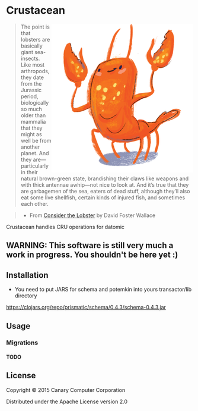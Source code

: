 # Crustacean
<img src="https://raw.githubusercontent.com/appcanary/crustacean/master/logo.png"
 alt="Crustacean logo" align="right" height="400px"/>
> The point is that lobsters are basically giant sea-insects. Like most arthropods, they date from the Jurassic period, biologically so much older than mammalia that they might as well be from another planet. And they are—particularly in their natural brown-green state, brandishing their claws like weapons and with thick antennae awhip—not nice to look at. And it’s true that they are garbagemen of the sea, eaters of dead stuff, although they’ll also eat some live shellfish, certain kinds of injured fish, and sometimes each other.

> - From [Consider the Lobster](http://www.gourmet.com/magazine/2000s/2004/08/consider_the_lobster) by David Foster Wallace

Crustacean handles CRU operations for datomic

## WARNING: This software is still very much a work in progress. You shouldn't be here yet :)

## Installation

- You need to put JARS for schema and potemkin into yours transactor/lib directory

https://clojars.org/repo/prismatic/schema/0.4.3/schema-0.4.3.jar

## Usage

### Migrations

#### TODO



## License

Copyright © 2015 Canary Computer Corporation

Distributed under the Apache License version 2.0
